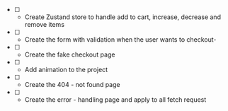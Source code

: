- [ ] - Create Zustand store to handle add to cart, increase, decrease and remove items
- [ ] - Create the form with validation when the user wants to checkout-
- [ ] - Create the fake checkout page
- [ ] - Add animation to the project
- [ ] - Create the 404 - not found page
- [ ] - Create the error - handling page and apply to all fetch request
